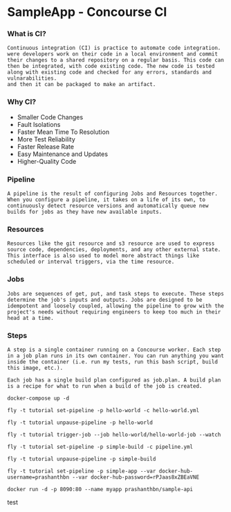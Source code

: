 # SampleApp - Concourse CI

### What is CI?
    Continuous integration (CI) is practice to automate code integration.
    were developers work on their code in a local environment and commit their changes to a shared repository on a regular basis. This code can then be integrated, with code existing code. The new code is tested along with existing code and checked for any errors, standards and vulnarabilities.
    and then it can be packaged to make an artifact.
### Why CI?
   - Smaller Code Changes
   - Fault Isolations
   - Faster Mean Time To Resolution
   - More Test Reliability
   - Faster Release Rate
   - Easy Maintenance and Updates
   - Higher-Quality Code
### Pipeline
    A pipeline is the result of configuring Jobs and Resources together. When you configure a pipeline, it takes on a life of its own, to continuously detect resource versions and automatically queue new builds for jobs as they have new available inputs.

### Resources
    Resources like the git resource and s3 resource are used to express source code, dependencies, deployments, and any other external state. This interface is also used to model more abstract things like scheduled or interval triggers, via the time resource.

### Jobs
    Jobs are sequences of get, put, and task steps to execute. These steps determine the job's inputs and outputs. Jobs are designed to be idempotent and loosely coupled, allowing the pipeline to grow with the project's needs without requiring engineers to keep too much in their head at a time.

### Steps
    A step is a single container running on a Concourse worker. Each step in a job plan runs in its own container. You can run anything you want inside the container (i.e. run my tests, run this bash script, build this image, etc.).
    
    Each job has a single build plan configured as job.plan. A build plan is a recipe for what to run when a build of the job is created.



`docker-compose up -d`

`fly -t tutorial set-pipeline -p hello-world -c hello-world.yml`

`fly -t tutorial unpause-pipeline -p hello-world`

`fly -t tutorial trigger-job --job hello-world/hello-world-job --watch`

`fly -t tutorial set-pipeline -p simple-build -c pipeline.yml`
 
`fly -t tutorial unpause-pipeline -p simple-build`

`fly -t tutorial set-pipeline -p simple-app --var docker-hub-username=prashanthbn --var docker-hub-password=rPJaas8xZBEaVNE`

`docker run -d -p 8090:80 --name myapp prashanthbn/sample-api`

test

